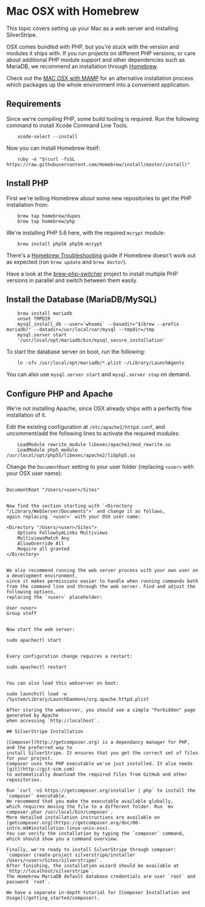 # Mac OSX with Homebrew

This topic covers setting up your Mac as a web server and installing SilverStripe.

OSX comes bundled with PHP, but you're stuck with the version and modules it ships with.
If you run projects on different PHP versions, or care about additional PHP module support
and other dependencies such as MariaDB, we recommend an installation through [Homebrew](http://brew.sh/).

Check out the [MAC OSX with MAMP](/getting_started/installation/mac_osx) for an alternative installation process
which packages up the whole environment into a convenient application.

## Requirements

Since we're compiling PHP, some build tooling is required.
Run the following command to install Xcode Command Line Tools.

```
	xcode-select --install

```

Now you can install Homebrew itself:

```
	ruby -e "$(curl -fsSL https://raw.githubusercontent.com/Homebrew/install/master/install)"

```

## Install PHP

First we're telling Homebrew about some new repositories to get the PHP installation from:

```
	brew tap homebrew/dupes
	brew tap homebrew/php

```

We're installing PHP 5.6 here, with the required `mcrypt` module:

```
	brew install php56 php56-mcrypt

```

There's a [Homebrew Troubleshooting](https://github.com/Homebrew/homebrew/blob/master/share/doc/homebrew/Troubleshooting.md) guide if Homebrew doesn't work out as expected (run `brew update` and `brew doctor`).

Have a look at the [brew-php-switcher](https://github.com/philcook/brew-php-switcher)
project to install multiple PHP versions in parallel and switch between them easily.

## Install the Database (MariaDB/MySQL)

```
	brew install mariadb
	unset TMPDIR
	mysql_install_db --user=`whoami` --basedir="$(brew --prefix mariadb)" --datadir=/usr/local/var/mysql --tmpdir=/tmp
	mysql.server start
	'/usr/local/opt/mariadb/bin/mysql_secure_installation'

```

To start the database server on boot, run the following:

```
	ln -sfv /usr/local/opt/mariadb/*.plist ~/Library/LaunchAgents

```

You can also use `mysql.server start` and `mysql.server stop` on demand.

## Configure PHP and Apache

We're not installing Apache, since OSX already ships with a perfectly fine installation of it.

Edit the existing configuration at `/etc/apache2/httpd.conf`,
and uncomment/add the following lines to activate the required modules:

```
	LoadModule rewrite_module libexec/apache2/mod_rewrite.so
	LoadModule php5_module /usr/local/opt/php55/libexec/apache2/libphp5.so

```

Change the `DocumentRoot` setting to your user folder (replacing `<user>` with your OSX user name):
```

```
	DocumentRoot "/Users/<user>/Sites"

```

Now find the section starting with `<Directory "/Library/WebServer/Documents">` and change it as follows,
again replacing `<user>` with your OSX user name:

```
	<Directory "/Users/<user>/Sites">
	    Options FollowSymLinks Multiviews
	    MultiviewsMatch Any
	    AllowOverride All
	    Require all granted
	</Directory>

```

We also recommend running the web server process with your own user on a development environment,
since it makes permissions easier to handle when running commands both 
from the command line and through the web server. Find and adjust the following options,
replacing the `<user>` placeholder:

```
	User <user>
	Group staff

```

Now start the web server:

```
	sudo apachectl start

```

Every configuration change requires a restart:

```
	sudo apachectl restart

```

You can also load this webserver on boot:

```
	sudo launchctl load -w /System/Library/LaunchDaemons/org.apache.httpd.plist

```
After staring the webserver, you should see a simple "Forbidden" page generated by Apache
when accessing `http://localhost`.

## SilverStripe Installation

[Composer](http://getcomposer.org) is a dependancy manager for PHP, and the preferred way to
install SilverStripe. It ensures that you get the correct set of files for your project.
Composer uses the PHP executable we've just installed. It also needs [git](http://git-scm.com)
to automatically download the required files from GitHub and other repositories.

Run `curl -sS https://getcomposer.org/installer | php` to install the `composer` executable.
We recommend that you make the executable available globally,
which requires moving the file to a different folder. Run `mv composer.phar /usr/local/bin/composer`.
More detailed installation instructions are available on [getcomposer.org](https://getcomposer.org/doc/00-intro.md#installation-linux-unix-osx).
You can verify the installation by typing the `composer` command, which should show you a command overview.

Finally, we're ready to install SilverStripe through composer:
`composer create-project silverstripe/installer /Users/<user>/Sites/silverstripe/`.
After finishing, the installation wizard should be available at `http://localhost/silverstripe`.
The Homebrew MariaDB default database credentials are user `root` and password `root`.

We have a separate in-depth tutorial for [Composer Installation and Usage](/getting_started/composer).
